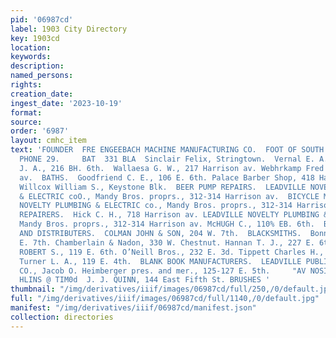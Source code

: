 ```yaml
---
pid: '06987cd'
label: 1903 City Directory
key: 1903cd
location: 
keywords: 
description: 
named_persons: 
rights: 
creation_date: 
ingest_date: '2023-10-19'
format: 
source: 
order: '6987'
layout: cmhc_item
text: 'FOUNDER  FRE ENGEEBACH MACHINE MANUFACTURING CO.  FOOT OF SOUTH LEITER AVENUE,
  PHONE 29.     BAT  331 BLA  Sinclair Felix, Stringtown.  Vernal E. A., 1313% Poplar,  Volkert
  J. A., 216 BH. 6th.  Wallaesa G. W., 217 Harrison av. Webhrkamp Fred W., 11144 Harrison
  av.  BATHS.  Goodfriend C. E., 106 E. 6th. Palace Barber Shop, 418 Harrison av.
  Willcox William S., Keystone Blk.  BEER PUMP REPAIRS.  LEADVILLE NOVELTY PLUMBING
  & ELECTRIC coO., Mandy Bros. proprs., 312-314 Harrison av.  BICYCLE MANUFACTURERS.  LEADVILLE
  NOVELTY PLUMBING & ELECTRIC co., Mandy Bros. proprs., 312-314 Harrison av.  BICYCLE
  REPAIRERS.  Hick C. H., 718 Harrison av. LEADVILLE NOVELTY PLUMBING & ELECTRIC Cco.,
  Mandy Bros. proprs., 312-314 Harrison av. McHUGH C., 110% EB. 6th.  BILL POSTERS
  AND DISTRIBUTERS.  COLMAN JOHN & SON, 204 W. 7th.  BLACKSMITHS.  Bonner D. P., 215
  E. 7th. Chamberlain & Nadon, 330 W. Chestnut. Hannan T. J., 227 E. 6th. McKENZIE
  ROBERT S., 119 E. 6th. O’Neill Bros., 232 E. 3d. Tippett Charles H., 201 E. 5th.
  Turner L. A., 119 E. 4th.  BLANK BOOK MANUFACTURERS.  LEADVILLE PUBLISHING & PRINTING
  CO., Jacob O. Heimberger pres. and mer., 125-127 E. 5th.     "AV NOSIUUVH FIG “*sttsae"tviwsa”
  HLINS @ TIM0d  J. J. QUINN, 144 East Fifth St. BRUSHES '
thumbnail: "/img/derivatives/iiif/images/06987cd/full/250,/0/default.jpg"
full: "/img/derivatives/iiif/images/06987cd/full/1140,/0/default.jpg"
manifest: "/img/derivatives/iiif/06987cd/manifest.json"
collection: directories
---
```

